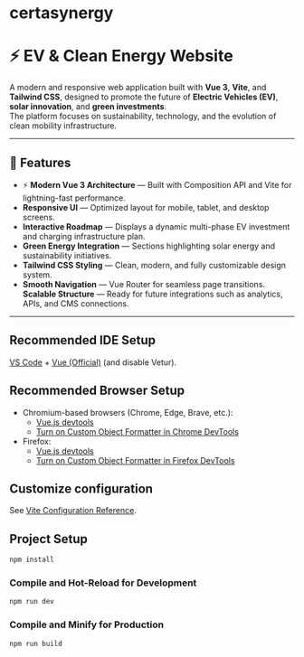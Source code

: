 # certasynergy

# ⚡ EV & Clean Energy Website

A modern and responsive web application built with **Vue 3**, **Vite**, and **Tailwind CSS**, designed to promote the future of **Electric Vehicles (EV)**, **solar innovation**, and **green investments**.  
The platform focuses on sustainability, technology, and the evolution of clean mobility infrastructure.

---

## 🚀 Features

- ⚡ **Modern Vue 3 Architecture** — Built with Composition API and Vite for lightning-fast performance.
-  **Responsive UI** — Optimized layout for mobile, tablet, and desktop screens.
-  **Interactive Roadmap** — Displays a dynamic multi-phase EV investment and charging infrastructure plan.
-  **Green Energy Integration** — Sections highlighting solar energy and sustainability initiatives.
- **Tailwind CSS Styling** — Clean, modern, and fully customizable design system.
-  **Smooth Navigation** — Vue Router for seamless page transitions.
   **Scalable Structure** — Ready for future integrations such as analytics, APIs, and CMS connections.

---

## Recommended IDE Setup

[VS Code](https://code.visualstudio.com/) + [Vue (Official)](https://marketplace.visualstudio.com/items?itemName=Vue.volar) (and disable Vetur).

## Recommended Browser Setup

- Chromium-based browsers (Chrome, Edge, Brave, etc.):
  - [Vue.js devtools](https://chromewebstore.google.com/detail/vuejs-devtools/nhdogjmejiglipccpnnnanhbledajbpd) 
  - [Turn on Custom Object Formatter in Chrome DevTools](http://bit.ly/object-formatters)
- Firefox:
  - [Vue.js devtools](https://addons.mozilla.org/en-US/firefox/addon/vue-js-devtools/)
  - [Turn on Custom Object Formatter in Firefox DevTools](https://fxdx.dev/firefox-devtools-custom-object-formatters/)

## Customize configuration

See [Vite Configuration Reference](https://vite.dev/config/).

## Project Setup

```sh
npm install
```

### Compile and Hot-Reload for Development

```sh
npm run dev
```

### Compile and Minify for Production

```sh
npm run build
```
